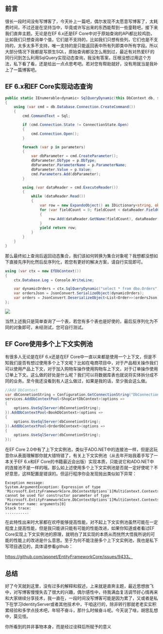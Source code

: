## 前言

很长一段时间没有写博客了，今天补上一篇吧，偶尔发现不太愿意写博客了，太耗费时间，不过还是在坚持当中，毕竟或许写出来的东西能帮到一些童鞋吧，接下来我们直奔主题。无论是在EF 6.x还是EF Core中对于原始查询的APi都比较鸡肋，比如我们只想查询单个值，它们是不支持的，比如我们只想有些列，它们也是不支持的，太多太多不支持，唯一支持的是只能返回表中所有列即类中所有字段。所以大部分情况下我都是写原生SQL，原始查询都没怎么用到过，最近有对热爱EF的同行问到怎么利用SqlQuery实现动态查询，我没有答案，压根没想过用这个方法，私下看了看，还是给出一点点思考吧。若对您有帮助就好，没有用就当是我补上了一篇博客吧。

## EF 6.x和EF Core实现动态查询

```C#
public static IEnumerable<dynamic> SqlQueryDynamic(this DbContext db, string Sql, params SqlParameter[] parameters)
{
    using (var cmd = db.Database.Connection.CreateCommand())
    {
        cmd.CommandText = Sql;

        if (cmd.Connection.State != ConnectionState.Open)
        {
            cmd.Connection.Open();
        }

        foreach (var p in parameters)
        {
            var dbParameter = cmd.CreateParameter();
            dbParameter.DbType = p.DbType;
            dbParameter.ParameterName = p.ParameterName;
            dbParameter.Value = p.Value;
            cmd.Parameters.Add(dbParameter);
        }

        using (var dataReader = cmd.ExecuteReader())
        {
            while (dataReader.Read())
            {
                var row = new ExpandoObject() as IDictionary<string, object>;
                for (var fieldCount = 0; fieldCount < dataReader.FieldCount; fieldCount++)
                {
                    row.Add(dataReader.GetName(fieldCount), dataReader[fieldCount]);
                }
                yield return row;
            }
        }
    }
}
```

那么最终如上查询后返回动态集合，我们该如何转换为集合对象呢？我想都没想如下直接先序列化然后反序列化，若您有更好的解决方案，请自行实现即可。

```C#
using (var ctx = new EfDbContext())
{
    ctx.Database.Log = Console.WriteLine;

    var dynamicOrders = ctx.SqlQueryDynamic("select * from dbo.Orders");
    var ordersJson = JsonConvert.SerializeObject(dynamicOrders);
    var orders = JsonConvert.DeserializeObject<List<Order>>(ordersJson);
};
```

![](https://img1.dotnet9.com/2022/05/1101.png)

当然上述我只是简单查询了一个表，若您有多个表也是好使的，最后反序列化为不同的对象即可，未经测试，您可自行测试。

## EF Core使用多个上下文实例池

有很多人无论是在EF 6.x还是在EF Core中一直以来都是使用一个上下文，但是不知我们是否有想过使用多个上下文呢？比如在电商项目中，对于产品相关操作我们可以使用产品上下文，对于加入购物车操作使用购物车上下文，对于订单操作使用订单上下文。这么做的好处是什么呢？我们可以将数据库表也就说将实体拆分成不同的业务。至今我还没看到有人这么做过，如果是我的话，至少我会这么做。

```C#
//Add DbContext
var dbConnetionString = Configuration.GetConnectionString("DbConnection");
services.AddDbContextPool<ShopCartDbContext>(options =>
{
    options.UseSqlServer(dbConnetionString);
}).AddDbContextPool<BookDbContext>(options =>
{
    options.UseSqlServer(dbConnetionString);
}).AddDbContextPool<OrderDbContext>(options =>
{
    options.UseSqlServer(dbConnetionString);
});    
```

在EF Core 2.0中有了上下文实例池，类似于ADO.NET中的连接池一样，但是这玩意你从表面理解那你就大错特错了，有关上下文实例池（从去年开始我着手写了一本关于EF 6.x和EF Core的书籍最近会出版）实现本质，只能说它和ADO.NET中的连接池不是一样的哦。那么如上述使用多个上下文实例池是否就一定好使呢？不好意思，这样配置是错误的。但运行程序你会发现抛出类似如下异常：

```shell
Exception message:
System.ArgumentException: Expression of type 'Microsoft.EntityFrameworkCore.DbContextOptions`1[MultiContext.Contexts.BContext]' cannot be used for constructor parameter of type 'Microsoft.EntityFrameworkCore.DbContextOptions`1[MultiContext.Contexts.AContext]' Parameter name: arguments[0]
Stack trace:
...........
```

在此特性出来时大家都在欢呼能够提高性能，对不起上下文实例池虽然可能在一定程度上提高性能，但是我只能讲只能有可能的性能改进，如果你知道或者看过EF Core实现上下文实例池的原理，就明白了其实现的本质从而恍然大悟我所说的可能的性能上的改进是什么意思。至于为何不能注册多个上下文实例池，我也是私下写项目遇见的，具体请参看github：

https://github.com/aspnet/EntityFrameworkCore/issues/9433。

## 总结 

好了今天就到这里，没有过多的解释和叙述，上来就是直奔主题，最近思想放飞中，对写博客慢慢失去了很大的兴趣，偶尔感性中，待我满血复活调节好心情再来和大家继续分享技术，我一直在，一段时间没写博客可能是因为累了，又或者是私下在学习IdentityServer或者其他技术中，干咱这行的，除非转行那就老老实实积累经验和多学点技术吧，年轻不奋斗，那什么时候奋斗呢。今天说了啥，胡思乱想中，莫见怪。

你所看到的并非事物本身，而是经过诠释后所赋予的意义